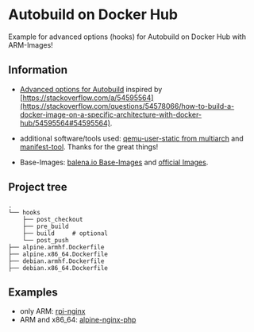 # Autobuild on Docker Hub

Example for advanced options (hooks) for Autobuild on Docker Hub with ARM-Images!

## Information

* [Advanced options for Autobuild](https://docs.docker.com/docker-hub/builds/advanced/) inspired by [https://stackoverflow.com/a/54595564](https://stackoverflow.com/questions/54578066/how-to-build-a-docker-image-on-a-specific-architecture-with-docker-hub/54595564#54595564).
* additional software/tools used: [qemu-user-static from multiarch](https://github.com/multiarch/qemu-user-static) and [manifest-tool](https://github.com/estesp/manifest-tool). Thanks for the great things!

* Base-Images: [balena.io Base-Images](https://www.balena.io/docs/reference/base-images/base-images/) and [official Images](https://github.com/docker-library/official-images#architectures-other-than-amd64).


## Project tree

```
.
└── hooks
    ├── post_checkout
    ├── pre_build
    ├── build     # optional
    └── post_push
├── alpine.armhf.Dockerfile
├── alpine.x86_64.Dockerfile
├── debian.armhf.Dockerfile
├── debian.x86_64.Dockerfile
```


## Examples

* only ARM: [rpi-nginx](https://github.com/Tob1asDocker/rpi-nginx)
* ARM and x86_64: [alpine-nginx-php](https://github.com/Tob1asDocker/alpine-nginx-php)

